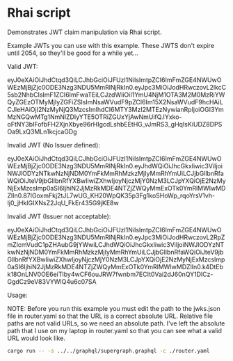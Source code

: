 # Rhai script

Demonstrates JWT claim manipulation via Rhai script.

Example JWTs you can use with this example. These JWTS don't expire until 2054, so they'll be good for a while yet...

Valid JWT:

eyJ0eXAiOiJhdCtqd3QiLCJhbGciOiJFUzI1NiIsImtpZCI6ImFmZGE4NWUwOWEzMjBjZjc0ODE3Nzg3NDU5MmRlNjRkIn0.eyJpc3MiOiJodHRwczovL2lkcC5sb2NhbCIsImF1ZCI6ImFwaTEiLCJzdWIiOiI1YmU4NjM1OTA3M2M0MzRiYWQyZGEzOTMyMjIyZGFiZSIsImNsaWVudF9pZCI6Im15X2NsaWVudF9hcHAiLCJleHAiOjI2NzMyNjQ3MzcsImlhdCI6MTY3MzI2MTEzNywianRpIjoiOGI3YmMzNGQwMTg1NmNlZDIyYTE5OTRiZGUxYjAwNmUifQ.IYxko-oFtNY3bIFofbFH2XjnXbye96rHIgcdLshbEEtHG_vJmRS3_gHqIsKiUDZ8DPSOa9LxQ3MLn1kcjcaGDg

Invalid JWT (No Issuer defined):

eyJ0eXAiOiJhdCtqd3QiLCJhbGciOiJFUzI1NiIsImtpZCI6ImFmZGE4NWUwOWEzMjBjZjc0ODE3Nzg3NDU5MmRlNjRkIn0.eyJhdWQiOiJhcGkxIiwic3ViIjoiNWJlODYzNTkwNzNjNDM0YmFkMmRhMzkzMjIyMmRhYmUiLCJjbGllbnRfaWQiOiJteV9jbGllbnRfYXBwIiwiZXhwIjoyNjczMjY0NzM3LCJpYXQiOjE2NzMyNjExMzcsImp0aSI6IjhiN2JjMzRkMDE4NTZjZWQyMmExOTk0YmRlMWIwMDZlIn0.87IGoxmFkj2tJL7wUG_KH20WpQK35p3Fg1koSHoWp_rqoYrsV1vh-Ij0_jHklGIXNsZ2JqU_FkEr435G9jKE8w

Invalid JWT (Issuer not acceptable):

eyJ0eXAiOiJhdCtqd3QiLCJhbGciOiJFUzI1NiIsImtpZCI6ImFmZGE4NWUwOWEzMjBjZjc0ODE3Nzg3NDU5MmRlNjRkIn0.eyJpc3MiOiJodHRwczovL2RpZmZlcmVudC1pZHAubG9jYWwiLCJhdWQiOiJhcGkxIiwic3ViIjoiNWJlODYzNTkwNzNjNDM0YmFkMmRhMzkzMjIyMmRhYmUiLCJjbGllbnRfaWQiOiJteV9jbGllbnRfYXBwIiwiZXhwIjoyNjczMjY0NzM3LCJpYXQiOjE2NzMyNjExMzcsImp0aSI6IjhiN2JjMzRkMDE4NTZjZWQyMmExOTk0YmRlMWIwMDZlIn0.k4DtEbk18OnLNV0OE6eiTIby4wCF6ouJRW7fwnbm7ECIt0Vai2dJ60nQY1DlCz-GgdCz9eV83VYWlQ4u6c07SA

Usage:

NOTE: Before you run this example you must edit the path to the jwks.json file in router.yaml so that the URL is a correct absolute URL. Relative file paths are not valid URLs, so we need an absolute path. I've left the absolute path that I use on my laptop in router.yaml so that you can see what a valid URL would look like.

```bash
cargo run -- -s ../../graphql/supergraph.graphql -c ./router.yaml
```
